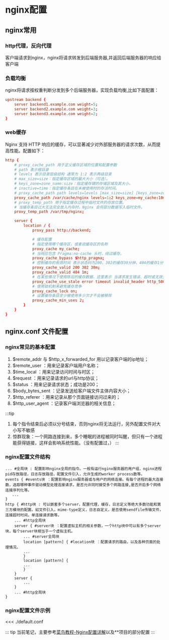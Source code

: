 # nginx配置

## nginx常用

### http代理，反向代理
客户端请求到nginx，nginx将请求转发到后端服务器,并返回后端服务器的响应给客户端

### 负载均衡
nginx将请求按权重判断分发到多个后端服务器，实现负载均衡,比如下面配置：
``` conf
upstream backend {
    server backend1.example.com weight=5;
    server backend2.example.com weight=3;
    server backend3.example.com weight=2;
}
```

### web缓存
Nginx 支持 HTTP 响应的缓存，可以显著减少对外部服务器的请求次数，从而提高性能。配置如下：
``` conf
http {
    # proxy_cache_path 用于定义缓存区域的位置和配置参数
    # path 表示根目录 
    # levels 表示目录层级结构 通常为 1:2 表示两级目录
    # max_size=size：指定缓存区域的最大大小（可选）。
    # keys_zone=zone_name:size：指定缓存键的存储区域及其大小。
    # inactive=time：指定缓存条目在未被使用时的存活时间。
    # proxy_cache_path path levels=levels [max_size=size] [keys_zone=zone_name:size] [inactive=time];
    proxy_cache_path /var/cache/nginx levels=1:2 keys_zone=my_cache:10m inactive=60m;# 60分钟未使用删除
    # proxy_temp_path 用于指定缓存过程中临时文件的存放位置。
    # 当缓存条目过大无法完全放入内存时，Nginx 会将部分数据写入临时文件。
    proxy_temp_path /var/tmp/nginx;

    server {
        location / {
            proxy_pass http://backend;

            # 缓存配置
            # 指定使用哪个缓存区，或者说缓存区的名称
            proxy_cache my_cache;
            # 当响应包含 Pragma:no-cache 头时，绕过缓存。
            proxy_cache_bypass $http_pragma;
            # 控制缓存的有效时间 表示状态码为200、302的缓存30分钟，404的缓存1分钟
            proxy_cache_valid 200 302 30m;
            proxy_cache_valid 404 1m;
            # 在某些情况下使用陈旧的缓存数据，这里表示 当请求发生错误、超时或无效头时、以及状态码为500、502、503、504的时候，使用陈旧的缓存数据。
            proxy_cache_use_stale error timeout invalid_header http_500 http_502 http_503 http_504;
            # 使用锁机制来避免缓存竞争
            proxy_cache_lock on;
            # 设置缓存条目至少被使用多少次才不会被移除
            proxy_cache_min_uses 2;
        }
    }
}
```

## nginx.conf 文件配置

### nginx常见的基本配置
1. $remote_addr 与 $http_x_forwarded_for 用以记录客户端的ip地址；
2. $remote_user ：用来记录客户端用户名称；
3. $time_local ：用来记录访问时间与时区；
4. $request ：用来记录请求的url与http协议；
5. $status ：用来记录请求状态；成功是200；
6. $body_bytes_sent ：记录发送给客户端文件主体内容大小；
7. $http_referer ：用来记录从那个页面链接访问过来的；
8. $http_user_agent ：记录客户端浏览器的相关信息；

:::tip
1. 每个指令结束后必须以分号结束，否则nginx将无法运行，另外配置文件对大小写不敏感
2. 惊群现象：一个网路连接到来，多个睡眠的进程被同时叫醒，但只有一个进程能获得链接，这样会影响系统性能。（没有配置过，）
:::

### nginx配置文件结构
```
... #全局块 : 配置影响nginx全局的指令。一般有运行nginx服务器的用户组，nginx进程pid存放路径，日志存放路径，配置文件引入，允许生成的worker process数等。
events { #events块 ：配置影响nginx服务器或与用户的网络连接。有每个进程的最大连接数，选取哪种事件驱动模型处理连接请求，是否允许同时接受多个网路连接,是否开启多个网络连接序列化等。
   ...
}
http { #http块 : 可以嵌套多个server，配置代理，缓存，日志定义等绝大多数功能和第三方模块的配置。如文件引入，mime-type定义，日志自定义，是否使用sendfile传输文件，连接超时时间，单连接请求数等。
    ... #http全局块
    server { #server块 ：配置虚拟主机的相关参数，一个http块中可以有多个server块，每个server块相当于一个虚拟主机。
        ... #server全局块
        location [pattern] { #location块 ：配置请求的路由，以及各种页面的处理情况。
        ...
        }
        location [pattern] {
        ...
        }
    }
    server {
        ...
    }
    ... #http全局块
}
```

### nginx配置文件示例

<<< ./default.conf

::: tip 
当前笔记，主要参考[菜鸟教程-Nginx配置详解](https://www.runoob.com/w3cnote/nginx-setup-intro.html)以及**项目的部分配置
:::
